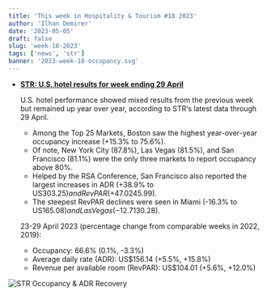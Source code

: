 ```yaml
---
title: 'This week in Hospitality & Tourism #18 2023'
author: 'Ilhan Demirer'
date: '2023-05-05'
draft: false
slug: 'week-18-2023'
tags: ['news', 'str']
banner: '2023-week-18-occupancy.svg'
---
```


- **[STR: U.S. hotel results for week ending 29 April](https://str.com/press-release/str-us-hotel-results-week-ending-29-april)**

  U.S. hotel performance showed mixed results from the previous week but remained up year over year, according to STR‘s latest data through 29 April.

  - Among the Top 25 Markets, Boston saw the highest year-over-year occupancy increase (+15.3% to 75.6%).
  - Of note, New York City (87.8%), Las Vegas (81.5%), and San Francisco (81.1%) were the only three markets to report occupancy above 80%.
  - Helped by the RSA Conference, San Francisco also reported the largest increases in ADR (+38.9% to US$303.25) and RevPAR (+47.0% to US$245.99).
  - The steepest RevPAR declines were seen in Miami (-16.3% to US$165.08) and Las Vegas (-12.7% to US$130.28).

  23-29 April 2023 (percentage change from comparable weeks in 2022, 2019):

  - Occupancy: 66.6% (0.1%, -3.3%)
  - Average daily rate (ADR): US$156.14 (+5.5%, +15.8%)
  - Revenue per available room (RevPAR): US$104.01 (+5.6%, +12.0%)

![STR Occupancy & ADR Recovery](/images/blogimages/2023-week-18-occupancy.svg)
